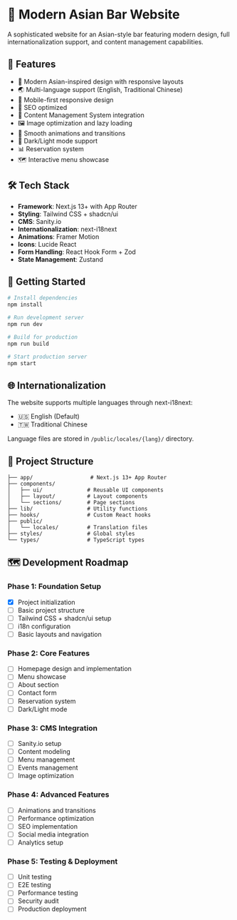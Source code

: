 # 🍶 Modern Asian Bar Website

A sophisticated website for an Asian-style bar featuring modern design, full internationalization support, and content management capabilities.

## 🌟 Features

- 🎨 Modern Asian-inspired design with responsive layouts
- 🌏 Multi-language support (English, Traditional Chinese)
- 📱 Mobile-first responsive design
- 🎯 SEO optimized
- 📝 Content Management System integration
- 🖼️ Image optimization and lazy loading
- 🎨 Smooth animations and transitions
- 🌙 Dark/Light mode support
- 📊 Reservation system
- 🗺️ Interactive menu showcase

## 🛠️ Tech Stack

- **Framework**: Next.js 13+ with App Router
- **Styling**: Tailwind CSS + shadcn/ui
- **CMS**: Sanity.io
- **Internationalization**: next-i18next
- **Animations**: Framer Motion
- **Icons**: Lucide React
- **Form Handling**: React Hook Form + Zod
- **State Management**: Zustand

## 🚀 Getting Started

```bash
# Install dependencies
npm install

# Run development server
npm run dev

# Build for production
npm run build

# Start production server
npm start
```

## 🌐 Internationalization

The website supports multiple languages through next-i18next:

- 🇺🇸 English (Default)
- 🇹🇼 Traditional Chinese

Language files are stored in `/public/locales/{lang}/` directory.

## 📁 Project Structure

```
├── app/                  # Next.js 13+ App Router
├── components/          
│   ├── ui/              # Reusable UI components
│   ├── layout/          # Layout components
│   └── sections/        # Page sections
├── lib/                 # Utility functions
├── hooks/               # Custom React hooks
├── public/              
│   └── locales/         # Translation files
├── styles/              # Global styles
└── types/               # TypeScript types
```

## 🗺️ Development Roadmap

### Phase 1: Foundation Setup
- [x] Project initialization
- [ ] Basic project structure
- [ ] Tailwind CSS + shadcn/ui setup
- [ ] i18n configuration
- [ ] Basic layouts and navigation

### Phase 2: Core Features
- [ ] Homepage design and implementation
- [ ] Menu showcase
- [ ] About section
- [ ] Contact form
- [ ] Reservation system
- [ ] Dark/Light mode

### Phase 3: CMS Integration
- [ ] Sanity.io setup
- [ ] Content modeling
- [ ] Menu management
- [ ] Events management
- [ ] Image optimization

### Phase 4: Advanced Features
- [ ] Animations and transitions
- [ ] Performance optimization
- [ ] SEO implementation
- [ ] Social media integration
- [ ] Analytics setup

### Phase 5: Testing & Deployment
- [ ] Unit testing
- [ ] E2E testing
- [ ] Performance testing
- [ ] Security audit
- [ ] Production deployment